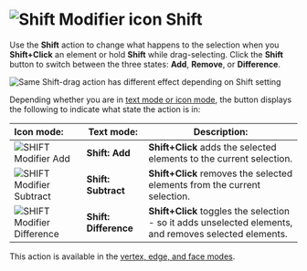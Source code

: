 # ![Shift Modifier icon](images/icons/Selection_ShiftDifference.png) Shift

Use the __Shift__ action to change what happens to the selection when you **Shift+Click** an element or hold **Shift** while drag-selecting. Click the __Shift__ button to switch between the three states: __Add__, __Remove__, or __Difference__.

![Same Shift-drag action has different effect depending on Shift setting](images/ShiftModifier_Example.png)


Depending whether you are in [text mode or icon mode](toolbar.md#buttonmode), the button displays the following to indicate what state the action is in:

| **Icon mode:**                                             | **Text mode:**          | **Description:**                                           |
| :----------------------------------------------------------- | --------------------- | ------------------------------------------------------------ |
| ![SHIFT Modifier Add](images/icons/Selection_ShiftAdd.png)   | **Shift: Add**        | __Shift+Click__ adds the selected elements to the current selection.                                 |
| ![SHIFT Modifier Subtract](images/icons/Selection_ShiftSubtract.png) | **Shift: Subtract**   | __Shift+Click__ removes the selected elements from the current selection.                          |
| ![SHIFT Modifier Difference](images/icons/Selection_ShiftDifference.png) | **Shift: Difference** | __Shift+Click__ toggles the selection - so it adds unselected elements, and removes selected elements. |

This action is available in the [vertex, edge, and face modes](modes.md).
